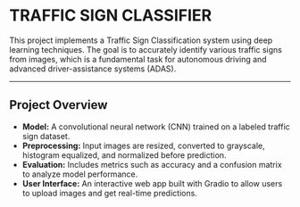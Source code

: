 # TRAFFIC SIGN CLASSIFIER

This project implements a Traffic Sign Classification system using deep learning techniques. The goal is to accurately identify various traffic signs from images, which is a fundamental task for autonomous driving and advanced driver-assistance systems (ADAS).

---

## Project Overview

- **Model:** A convolutional neural network (CNN) trained on a labeled traffic sign dataset.  
- **Preprocessing:** Input images are resized, converted to grayscale, histogram equalized, and normalized before prediction.  
- **Evaluation:** Includes metrics such as accuracy and a confusion matrix to analyze model performance.  
- **User Interface:** An interactive web app built with Gradio to allow users to upload images and get real-time predictions.
